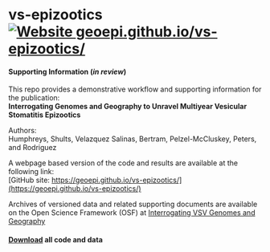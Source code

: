 # vs-epizootics [![Website geoepi.github.io/vs-epizootics/](https://img.shields.io/website-up-down-green-red/https/naereen.github.io.svg)](https://geoepi.github.io/vs-epizootics/)

#### Supporting Information (*in review*) 
This repo provides a demonstrative workflow and supporting information for the publication:  
**Interrogating Genomes and Geography to Unravel Multiyear Vesicular Stomatitis Epizootics**  
  
Authors:  
Humphreys, Shults, Velazquez Salinas, Bertram, Pelzel-McCluskey, Peters, and  Rodriguez  
   
A webpage based version of the code and results are available at the following link:    
[GitHub site: https://geoepi.github.io/vs-epizootics/](https://geoepi.github.io/vs-epizootics/)  
  
Archives of versioned data and related supporting documents are available on the Open Science Framework (OSF) at [Interrogating VSV Genomes and Geography](https://osf.io/ghzfq/)  
   
#### <a class="github-button" href="https://github.com/geoepi/vs-epizootics/archive/refs/heads/main.zip" data-color-scheme="no-preference: dark; light: light; dark: dark;" data-icon="octicon-download" data-size="large" aria-label="Download buttons/github-buttons on GitHub">Download</a> all code and data 
